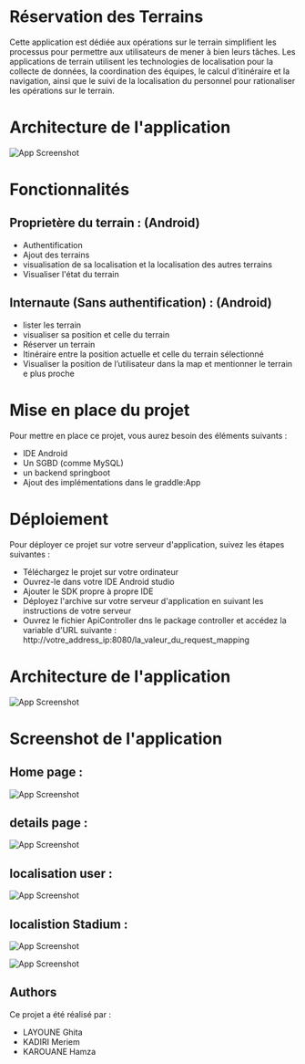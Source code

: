 
# Réservation des Terrains

Cette application est  dédiée aux opérations sur le terrain simplifient les processus pour permettre aux utilisateurs de mener à bien leurs tâches. Les applications de terrain utilisent les technologies de localisation pour la collecte de données, la coordination des équipes, le calcul d’itinéraire et la navigation, ainsi que le suivi de la localisation du personnel pour rationaliser les opérations sur le terrain.
# Architecture de l'application 


![App Screenshot](https://github.com/Bam04bi/mobile/blob/main/archi/intro.jpeg?raw=true)

# Fonctionnalités

## Proprietère du terrain : (Android)

- Authentification 
- Ajout des terrains 
- visualisation de sa localisation et la localisation des autres terrains
- Visualiser l'état du terrain 

## Internaute (Sans authentification) : (Android)

- lister les terrain 
- visualiser sa position et celle du terrain 
- Réserver un terrain 
- Itinéraire entre la position actuelle et celle du terrain sélectionné
- Visualiser la position de l’utilisateur dans la map et mentionner le terrain e plus proche

# Mise en place du projet

Pour mettre en place ce projet, vous aurez besoin des éléments suivants :

- IDE Android
- Un SGBD (comme MySQL)
- un backend springboot
- Ajout des implémentations dans le graddle:App
# Déploiement

Pour déployer ce projet sur votre serveur d'application, suivez les étapes suivantes :

- Téléchargez le projet sur votre ordinateur
- Ouvrez-le dans votre IDE Android studio
- Ajouter le SDK propre à propre IDE
- Déployez l'archive sur votre serveur d'application en suivant les instructions de votre serveur
- Ouvrez le fichier ApiController dns le package controller et accédez la variable d'URL suivante : http://votre_address_ip:8080/la_valeur_du_request_mapping 

# Architecture de l'application 


![App Screenshot](https://github.com/Bam04bi/mobile/blob/main/archi/archi.jpeg?raw=true)

# Screenshot de l'application

## Home page : 

![App Screenshot](https://raw.githubusercontent.com/hamzakarouane/hh/master/screenshots/Screenshot%202023-01-07%20153714.png)

## details page : 

![App Screenshot](https://raw.githubusercontent.com/hamzakarouane/hh/master/screenshots/screen1.png)

## localisation user :

![App Screenshot](https://raw.githubusercontent.com/hamzakarouane/hh/master/screenshots/Screenshot%202023-01-07%20154020.png)

## localistion Stadium :

![App Screenshot](https://raw.githubusercontent.com/hamzakarouane/hh/master/screenshots/Screenshot%202023-01-07%20153941.png)

![App Screenshot](https://raw.githubusercontent.com/hamzakarouane/hh/master/screenshots/Screenshot%202023-01-07%20153922.png)


## Authors

Ce projet a été réalisé par : 
- LAYOUNE Ghita 
- KADIRI Meriem 
- KAROUANE Hamza 
